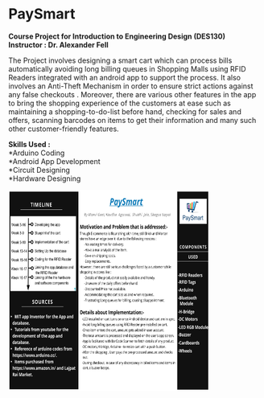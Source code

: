 # PaySmart

<b> Course Project for Introduction to Engineering Design (DES130) </b><br>
<b> Instructor : Dr. Alexander Fell </b><br>

The Project involves designing a smart cart which can process bills automatically avoiding long billing queues in Shopping Malls using RFID Readers integrated with an android app to support the process. It also involves an Anti-Theft Mechanism in order to ensure strict actions against any false checkouts . Moreover, there are various other features in the app  to bring the shopping experience of the customers at ease such as maintaining a shopping-to-do-list before hand, checking for sales and offers, scanning barcodes on items to get their information and many such other customer-friendly features.

<b> Skills Used : </b><br>
*Arduino Coding <br>
*Android App Development <br>
*Circuit Designing <br>
*Hardware Designing <br>

<img src = "project_poster.jpeg" height = "400" width = "400" />
